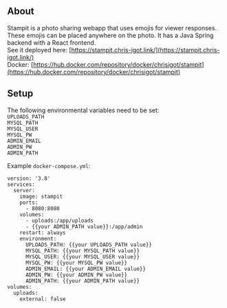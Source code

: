 ## About

Stampit is a photo sharing webapp that uses emojis for viewer responses. These emojis can be placed anywhere on the photo. It has a Java Spring backend with a React frontend.  
See it deployed here: [https://stampit.chris-igot.link/](https://stampit.chris-igot.link/)  
Docker: [https://hub.docker.com/repository/docker/chrisigot/stampit](https://hub.docker.com/repository/docker/chrisigot/stampit)

## Setup

The following environmental variables need to be set:  
`UPLOADS_PATH`  
`MYSQL_PATH`  
`MYSQL_USER`  
`MYSQL_PW`  
`ADMIN_EMAIL`  
`ADMIN_PW`  
`ADMIN_PATH`

Example `docker-compose.yml`:

```
version: '3.8'
services:
  server:
    image: stampit
    ports:
      - 8080:8080
    volumes:
      - uploads:/app/uploads
      - {{your ADMIN_PATH value}}:/app/admin
    restart: always
    environment:
      UPLOADS_PATH: {{your UPLOADS_PATH value}}
      MYSQL_PATH: {{your MYSQL_PATH value}}
      MYSQL_USER: {{your MYSQL_USER value}}
      MYSQL_PW: {{your MYSQL_PW value}}
      ADMIN_EMAIL: {{your ADMIN_EMAIL value}}
      ADMIN_PW: {{your ADMIN_PW value}}
      ADMIN_PATH: {{your ADMIN_PATH value}}
volumes:
  uploads:
    external: false
```
